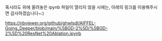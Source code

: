 혹시라도 위에 올려놓은 ipynb 파일이 열리지 않을 시에는, 아래의 링크를 이용해주시면 감사하겠습니다~:)

https://nbviewer.org/github/ghwlsdl/AIFFEL-Going_Deeper/blob/main/%5BGD-2%5D/%5BGD-2%5D%20ResNet%20Ablation.ipynb
